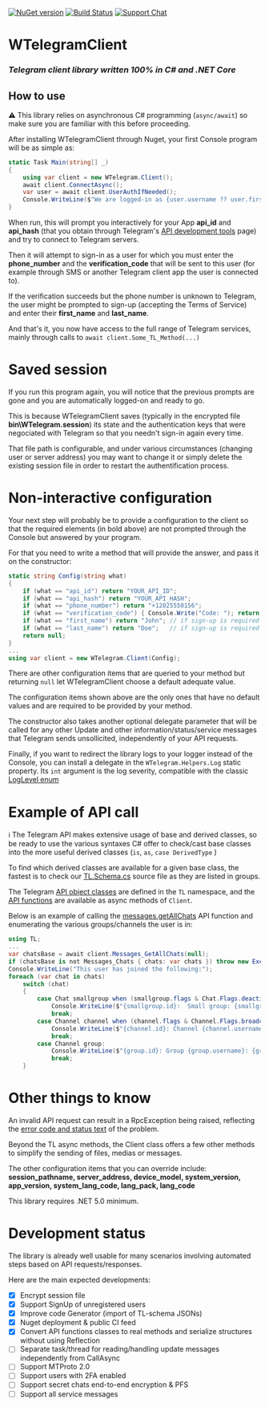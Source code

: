 ﻿[![NuGet version](https://badge.fury.io/nu/WTelegramClient.svg)](https://badge.fury.io/nu/WTelegramClient)
[![Build Status](https://dev.azure.com/wiz0u/WTelegramClient/_apis/build/status/wiz0u.WTelegramClient?branchName=master)](https://dev.azure.com/wiz0u/WTelegramClient/_packaging?_a=package&feed=WTelegramClient&package=WTelegramClient&protocolType=NuGet)
[![Support Chat](https://img.shields.io/badge/Chat_with_us-on_Telegram-blue.svg?style=flat-square)](https://t.me/WTelegramClient)

# WTelegramClient
### _Telegram client library written 100% in C# and .NET Core_

## How to use

:warning: This library relies on asynchronous C# programming (`async/await`) so make sure you are familiar with this before proceeding.

After installing WTelegramClient through Nuget, your first Console program will be as simple as:
```csharp
static Task Main(string[] _)
{
    using var client = new WTelegram.Client();
    await client.ConnectAsync();
    var user = await client.UserAuthIfNeeded();
    Console.WriteLine($"We are logged-in as {user.username ?? user.first_name + " " + user.last_name} (id {user.id})");
}
```
When run, this will prompt you interactively for your App **api_id** and **api_hash** (that you obtain through Telegram's [API development tools](https://my.telegram.org/apps) page) and try to connect to Telegram servers.

Then it will attempt to sign-in as a user for which you must enter the **phone_number** and the **verification_code** that will be sent to this user (for example through SMS or another Telegram client app the user is connected to).

If the verification succeeds but the phone number is unknown to Telegram, the user might be prompted to sign-up (accepting the Terms of Service) and enter their **first_name** and **last_name**.

And that's it, you now have access to the full range of Telegram services, mainly through calls to `await client.Some_TL_Method(...)`

# Saved session
If you run this program again, you will notice that the previous prompts are gone and you are automatically logged-on and ready to go.

This is because WTelegramClient saves (typically in the encrypted file **bin\WTelegram.session**) its state and the authentication keys that were negociated with Telegram so that you needn't sign-in again every time.

That file path is configurable, and under various circumstances (changing user or server address) you may want to change it or simply delete the existing session file in order to restart the authentification process.

# Non-interactive configuration
Your next step will probably be to provide a configuration to the client so that the required elements (in bold above) are not prompted through the Console but answered by your program.

For that you need to write a method that will provide the answer, and pass it on the constructor:
```csharp
static string Config(string what)
{
    if (what == "api_id") return "YOUR_API_ID";
    if (what == "api_hash") return "YOUR_API_HASH";
    if (what == "phone_number") return "+12025550156";
    if (what == "verification_code") { Console.Write("Code: "); return Console.ReadLine(); }
    if (what == "first_name") return "John"; // if sign-up is required
    if (what == "last_name") return "Doe";   // if sign-up is required
    return null;
}
...
using var client = new WTelegram.Client(Config);
```
There are other configuration items that are queried to your method but returning `null` let WTelegramClient choose a default adequate value.

The configuration items shown above are the only ones that have no default values and are required to be provided by your method.

The constructor also takes another optional delegate parameter that will be called for any other Update and other information/status/service messages that Telegram sends unsollicited, independently of your API requests.

Finally, if you want to redirect the library logs to your logger instead of the Console, you can install a delegate in the `WTelegram.Helpers.Log` static property.
Its `int` argument is the log severity, compatible with the classic [LogLevel enum](https://docs.microsoft.com/en-us/dotnet/api/microsoft.extensions.logging.loglevel)

# Example of API call

:information_source: The Telegram API makes extensive usage of base and derived classes, so be ready to use the various syntaxes C# offer to check/cast base classes into the more useful derived classes (`is`, `as`, `case DerivedType` )

To find which derived classes are available for a given base class, the fastest is to check our [TL.Schema.cs](src/TL.Schema.cs) source file as they are listed in groups.

The Telegram [API object classes](https://core.telegram.org/schema) are defined in the `TL` namespace, and the [API functions](https://core.telegram.org/methods) are available as async methods of `Client`.

Below is an example of calling the [messages.getAllChats](https://core.telegram.org/method/messages.getAllChats) API function and enumerating the various groups/channels the user is in:
```csharp
using TL;
...
var chatsBase = await client.Messages_GetAllChats(null);
if (chatsBase is not Messages_Chats { chats: var chats }) throw new Exception("hu?");
Console.WriteLine("This user has joined the following:");
foreach (var chat in chats)
    switch (chat)
    {
        case Chat smallgroup when (smallgroup.flags & Chat.Flags.deactivated) == 0:
            Console.WriteLine($"{smallgroup.id}:  Small group: {smallgroup.title} with {smallgroup.participants_count} members");
            break;
        case Channel channel when (channel.flags & Channel.Flags.broadcast) != 0:
            Console.WriteLine($"{channel.id}: Channel {channel.username}: {channel.title}");
            break;
        case Channel group:
            Console.WriteLine($"{group.id}: Group {group.username}: {group.title}");
            break;
    }
```

# Other things to know

An invalid API request can result in a RpcException being raised, reflecting the [error code and status text](https://core.telegram.org/api/errors) of the problem.

Beyond the TL async methods, the Client class offers a few other methods to simplify the sending of files, medias or messages.

The other configuration items that you can override include: **session_pathname, server_address, device_model, system_version, app_version, system_lang_code, lang_pack, lang_code**

This library requires .NET 5.0 minimum.

# Development status
The library is already well usable for many scenarios involving automated steps based on API requests/responses.

Here are the main expected developments:
- [x] Encrypt session file
- [x] Support SignUp of unregistered users
- [x] Improve code Generator (import of TL-schema JSONs)
- [x] Nuget deployment & public CI feed
- [x] Convert API functions classes to real methods and serialize structures without using Reflection
- [ ] Separate task/thread for reading/handling update messages independently from CallAsync
- [ ] Support MTProto 2.0
- [ ] Support users with 2FA enabled
- [ ] Support secret chats end-to-end encryption & PFS
- [ ] Support all service messages
